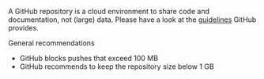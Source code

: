 A GitHub repository is a cloud environment to share code and documentation, not (large) data. Please have a look at the [guidelines](https://docs.github.com/en/repositories/working-with-files/managing-large-files/about-large-files-on-github) GitHub provides.

General recommendations
- GitHub blocks pushes that exceed 100 MB
- GitHub recommends to keep the repository size below 1 GB